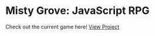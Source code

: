<h1> Misty Grove: JavaScript RPG </h1>
Check out the current game here!
<a href="https://ann-c-tseng.github.io/Misty-Grove_JS-RPG/index.html"> View Project </a> <br>

